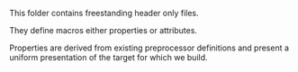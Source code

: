 This folder contains freestanding header only files.

They define macros either properties or attributes.

Properties are derived from existing preprocessor definitions and present a
uniform presentation of the target for which we build.
